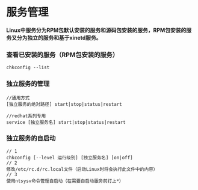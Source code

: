 # 服务管理
**Linux中服务分为RPM包默认安装的服务和源码包安装的服务，RPM包安装的服务又分为独立的服务和基于xinetd服务。**
### 查看已安装的服务（RPM包安装的服务）
```
chkconfig --list
``` 

### 独立服务的管理
```
//通用方式
[独立服务的绝对路径] start|stop|status|restart

//redhat系列专用
service [独立服务名] start|stop|status|restart
```

### 独立服务的自启动
```
// 1
chkconfig [--level 运行级别] [独立服务名] [on|off]
// 2
修改/etc/rc.d/rc.local文件（启动Linux时将会执行此文件中的内容）
// 3
使用ntsysv命令管理自启动（在需要自启动服务前打上*）